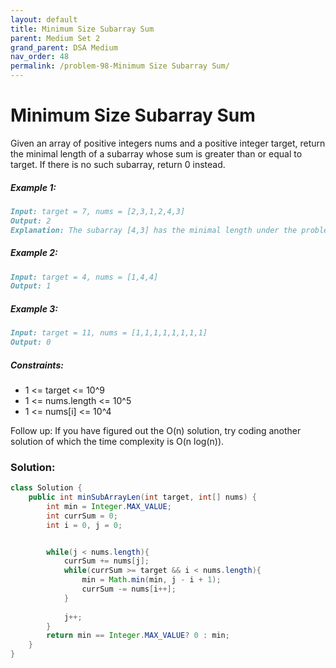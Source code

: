 ```yaml
---
layout: default
title: Minimum Size Subarray Sum
parent: Medium Set 2
grand_parent: DSA Medium
nav_order: 48
permalink: /problem-98-Minimum Size Subarray Sum/
---
```

# Minimum Size Subarray Sum
Given an array of positive integers nums and a positive integer target, return the minimal length of a subarray whose sum is greater than or equal to target. If there is no such subarray, return 0 instead.

##### Example 1:
```markdown
Input: target = 7, nums = [2,3,1,2,4,3]
Output: 2
Explanation: The subarray [4,3] has the minimal length under the problem constraint.
```
##### Example 2:
```markdown
Input: target = 4, nums = [1,4,4]
Output: 1
```
##### Example 3:
```markdown
Input: target = 11, nums = [1,1,1,1,1,1,1,1]
Output: 0
```
##### Constraints:
* 1 <= target <= 10^9
* 1 <= nums.length <= 10^5
* 1 <= nums[i] <= 10^4


Follow up: If you have figured out the O(n) solution, try coding another solution of which the time complexity is O(n log(n)).

### Solution:
```java
class Solution {
    public int minSubArrayLen(int target, int[] nums) {
        int min = Integer.MAX_VALUE;
        int currSum = 0;
        int i = 0, j = 0;


        while(j < nums.length){
            currSum += nums[j];
            while(currSum >= target && i < nums.length){
                min = Math.min(min, j - i + 1);
                currSum -= nums[i++];
            }
            
            j++;
        }
        return min == Integer.MAX_VALUE? 0 : min;
    }
}
```